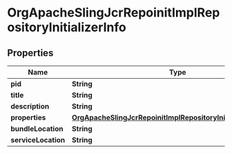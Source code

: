 

# OrgApacheSlingJcrRepoinitImplRepositoryInitializerInfo

## Properties

Name | Type | Description | Notes
------------ | ------------- | ------------- | -------------
**pid** | **String** |  |  [optional]
**title** | **String** |  |  [optional]
**description** | **String** |  |  [optional]
**properties** | [**OrgApacheSlingJcrRepoinitImplRepositoryInitializerProperties**](OrgApacheSlingJcrRepoinitImplRepositoryInitializerProperties.md) |  |  [optional]
**bundleLocation** | **String** |  |  [optional]
**serviceLocation** | **String** |  |  [optional]



